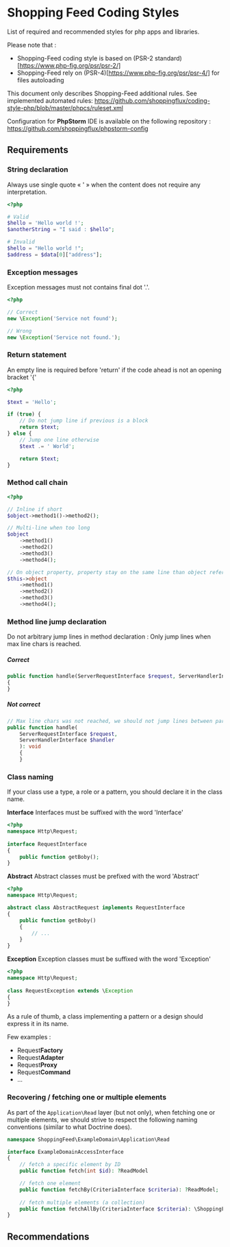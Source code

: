 # Shopping Feed Coding Styles

List of required and recommended styles for php apps and libraries.

Please note that :
- Shopping-Feed coding style is based on (PSR-2 standard)[https://www.php-fig.org/psr/psr-2/]
- Shopping-Feed rely on (PSR-4)[https://www.php-fig.org/psr/psr-4/] for files autoloading 

This document only describes Shopping-Feed additional rules. See implemented automated rules: https://github.com/shoppingflux/coding-style-php/blob/master/phpcs/ruleset.xml

Configuration for **PhpStorm** IDE is available on the following repository : https://github.com/shoppingflux/phpstorm-config

## Requirements

### String declaration

Always use single quote « ' » when the content does not require any interpretation.

```php
<?php

# Valid
$hello = 'Hello world !';
$anotherString = "I said : $hello";

# Invalid
$hello = "Hello world !";
$address = $data[0]["address"];
```

### Exception messages

Exception messages must not contains final dot '.'.

```php
<?php

// Correct
new \Exception('Service not found');

// Wrong
new \Exception('Service not found.');
```

### Return statement

An empty line is required before 'return' if the code ahead is not an opening bracket '{'

```php
<?php

$text = 'Hello';

if (true) {
    // Do not jump line if previous is a block
    return $text;
} else {
    // Jump one line otherwise
    $text .= ' World';

    return $text;
}
```

### Method call chain

```php
<?php

// Inline if short
$object->method1()->method2();

// Multi-line when too long
$object
    ->method1()
    ->method2()
    ->method3()
    ->method4();

// On object property, property stay on the same line than object reference
$this->object
    ->method1()
    ->method2()
    ->method3()
    ->method4();
```

### Method line jump declaration

Do not arbitrary jump lines in method declaration : Only jump lines when max line chars is reached.

##### Correct

```php
public function handle(ServerRequestInterface $request, ServerHandlerInterface $handler): void
{
}
```
##### Not correct

```php
// Max line chars was not reached, we should not jump lines between params
public function handle(
    ServerRequestInterface $request,
    ServerHandlerInterface $handler
    ): void
    {
    }
```

### Class naming

If your class use a type, a role or a pattern, you should declare it in the class name.

**Interface**
Interfaces must be suffixed with the word 'Interface'

```php
<?php
namespace Http\Request;
  
interface RequestInterface
{
    public function getBoby();
}
```

**Abstract**
Abstract classes must be prefixed with the word 'Abstract'

```php
<?php
namespace Http\Request;

abstract class AbstractRequest implements RequestInterface
{
    public function getBoby()
    {
        // ...
    }
}
```

**Exception**
Exception classes must be suffixed with the word 'Exception'

```php
<?php
namespace Http\Request;
  
class RequestException extends \Exception
{
}
```

As a rule of thumb, a class implementing a pattern or a design should express it in its name.

Few examples :
- Request**Factory**
- Request**Adapter**
- Request**Proxy**
- Request**Command**
- ...

### Recovering / fetching one or multiple elements

As part of the `Application\Read` layer (but not only), when fetching one or multiple elements, 
we should strive to respect the following naming conventions (similar to what Doctrine does).

```php
namespace ShoppingFeed\ExampleDomain\Application\Read

interface ExampleDomainAccessInterface
{
    // fetch a specific element by ID
    public function fetch(int $id): ?ReadModel

    // fetch one element
    public function fetchBy(CriteriaInterface $criteria): ?ReadModel;
    
    // fetch multiple elements (a collection)
    public function fetchAllBy(CriteriaInterface $criteria): \ShoppingFeed\Paginator\PaginatorAdapterInterface;
}
``` 

## Recommendations
